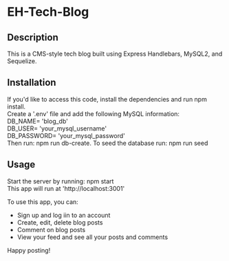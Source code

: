 # EH-Tech-Blog

## Description
This is a CMS-style tech blog built using Express Handlebars, MySQL2, and Sequelize.  

## Installation 
If you'd like to access this code, install the dependencies and run npm install.  
Create a '.env' file and add the following MySQL information:  
    DB_NAME= 'blog_db'  
    DB_USER= 'your_mysql_username'  
    DB_PASSWORD= 'your_mysql_password'  
Then run: npm run db-create. 
To seed the database run: npm run seed  

## Usage
Start the server by running: npm start  
This app will run at 'http://localhost:3001'  

To use this app, you can:  

- Sign up and log iin to an account  
- Create, edit, delete blog posts 
- Comment on blog posts 
- View your feed and see all your posts and comments  

Happy posting!
